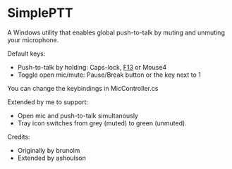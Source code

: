 SimplePTT
=========

A Windows utility that enables global push-to-talk by muting and unmuting your microphone.

Default keys:
- Push-to-talk by holding: Caps-lock, [F13](http://www.grismar.net/ventrilocapsfix/) or Mouse4
- Toggle open mic/mute: Pause/Break button or the key next to 1

You can change the keybindings in MicController.cs

Extended by me to support:
- Open mic and push-to-talk simultanously
- Tray icon switches from grey (muted) to green (unmuted).

Credits:
- Originally by brunolm
- Extended by ashoulson
